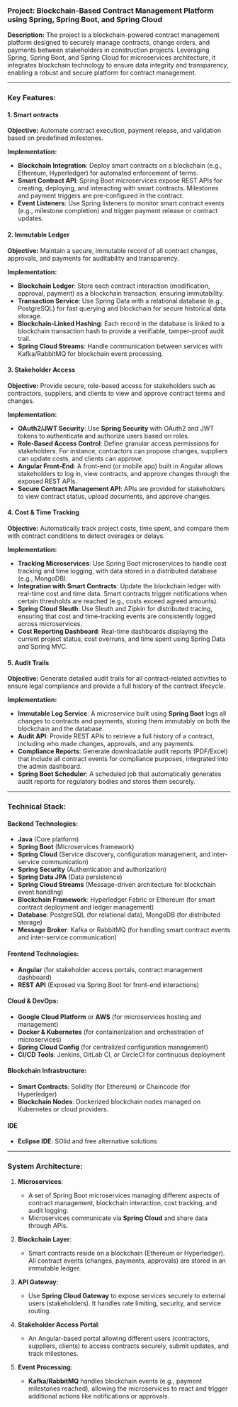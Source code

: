 ### Project: Blockchain-Based Contract Management Platform using Spring, Spring Boot, and Spring Cloud

**Description:**
The project is a blockchain-powered contract management platform designed to securely manage contracts, change orders, and payments between stakeholders in construction projects. Leveraging Spring, Spring Boot, and Spring Cloud for microservices architecture, it integrates blockchain technology to ensure data integrity and transparency, enabling a robust and secure platform for contract management.

---

### **Key Features:**

#### 1. **Smart ontracts**
   **Objective:**
   Automate contract execution, payment release, and validation based on predefined milestones.

   **Implementation:**
   - **Blockchain Integration**: Deploy smart contracts on a blockchain (e.g., Ethereum, Hyperledger) for automated enforcement of terms.
   - **Smart Contract API**: Spring Boot microservices expose REST APIs for creating, deploying, and interacting with smart contracts. Milestones and payment triggers are pre-configured in the contract.
   - **Event Listeners**: Use Spring listeners to monitor smart contract events (e.g., milestone completion) and trigger payment release or contract updates.

#### 2. **Immutable Ledger**
   **Objective:**
   Maintain a secure, immutable record of all contract changes, approvals, and payments for auditability and transparency.

   **Implementation:**
   - **Blockchain Ledger**: Store each contract interaction (modification, approval, payment) as a blockchain transaction, ensuring immutability.
   - **Transaction Service**: Use Spring Data with a relational database (e.g., PostgreSQL) for fast querying and blockchain for secure historical data storage.
   - **Blockchain-Linked Hashing**: Each record in the database is linked to a blockchain transaction hash to provide a verifiable, tamper-proof audit trail.
   - **Spring Cloud Streams**: Handle communication between services with Kafka/RabbitMQ for blockchain event processing.

#### 3. **Stakeholder Access**
   **Objective:**
   Provide secure, role-based access for stakeholders such as contractors, suppliers, and clients to view and approve contract terms and changes.

   **Implementation:**
   - **OAuth2/JWT Security**: Use **Spring Security** with OAuth2 and JWT tokens to authenticate and authorize users based on roles.
   - **Role-Based Access Control**: Define granular access permissions for stakeholders. For instance, contractors can propose changes, suppliers can update costs, and clients can approve.
   - **Angular Front-End**: A front-end (or mobile app) built in Angular allows stakeholders to log in, view contracts, and approve changes through the exposed REST APIs.
   - **Secure Contract Management API**: APIs are provided for stakeholders to view contract status, upload documents, and approve changes.

#### 4. **Cost & Time Tracking**
   **Objective:**
   Automatically track project costs, time spent, and compare them with contract conditions to detect overages or delays.

   **Implementation:**
   - **Tracking Microservices**: Use Spring Boot microservices to handle cost tracking and time logging, with data stored in a distributed database (e.g., MongoDB).
   - **Integration with Smart Contracts**: Update the blockchain ledger with real-time cost and time data. Smart contracts trigger notifications when certain thresholds are reached (e.g., costs exceed agreed amounts).
   - **Spring Cloud Sleuth**: Use Sleuth and Zipkin for distributed tracing, ensuring that cost and time-tracking events are consistently logged across microservices.
   - **Cost Reporting Dashboard**: Real-time dashboards displaying the current project status, cost overruns, and time spent using Spring Data and Spring MVC.

#### 5. **Audit Trails**
   **Objective:**
   Generate detailed audit trails for all contract-related activities to ensure legal compliance and provide a full history of the contract lifecycle.

   **Implementation:**
   - **Immutable Log Service**: A microservice built using **Spring Boot** logs all changes to contracts and payments, storing them immutably on both the blockchain and the database.
   - **Audit API**: Provide REST APIs to retrieve a full history of a contract, including who made changes, approvals, and any payments.
   - **Compliance Reports**: Generate downloadable audit reports (PDF/Excel) that include all contract events for compliance purposes, integrated into the admin dashboard.
   - **Spring Boot Scheduler**: A scheduled job that automatically generates audit reports for regulatory bodies and stores them securely.

---

### **Technical Stack:**

#### **Backend Technologies:**
   - **Java** (Core platform)
   - **Spring Boot** (Microservices framework)
   - **Spring Cloud** (Service discovery, configuration management, and inter-service communication)
   - **Spring Security** (Authentication and authorization)
   - **Spring Data JPA** (Data persistence)
   - **Spring Cloud Streams** (Message-driven architecture for blockchain event handling)
   - **Blockchain Framework**: Hyperledger Fabric or Ethereum (for smart contract deployment and ledger management)
   - **Database**: PostgreSQL (for relational data), MongoDB (for distributed storage)
   - **Message Broker**: Kafka or RabbitMQ (for handling smart contract events and inter-service communication)

#### **Frontend Technologies:**
   - **Angular** (for stakeholder access portals, contract management dashboard)
   - **REST API** (Exposed via Spring Boot for front-end interactions)

#### **Cloud & DevOps:**
   - **Google Cloud Platform** or **AWS** (for microservices hosting and management)
   - **Docker & Kubernetes** (for containerization and orchestration of microservices)
   - **Spring Cloud Config** (for centralized configuration management)
   - **CI/CD Tools**: Jenkins, GitLab CI, or CircleCI for continuous deployment

#### **Blockchain Infrastructure:**
   - **Smart Contracts**: Solidity (for Ethereum) or Chaincode (for Hyperledger)
   - **Blockchain Nodes**: Dockerized blockchain nodes managed on Kubernetes or cloud providers.

#### **IDE**
   - **Eclipse IDE**: SOlid and free alternative solutions

---

### **System Architecture:**

1. **Microservices**: 
   - A set of Spring Boot microservices managing different aspects of contract management, blockchain interaction, cost tracking, and audit logging.
   - Microservices communicate via **Spring Cloud** and share data through APIs.
  
2. **Blockchain Layer**:
   - Smart contracts reside on a blockchain (Ethereum or Hyperledger). All contract events (changes, payments, approvals) are stored in an immutable ledger.
   
3. **API Gateway**:
   - Use **Spring Cloud Gateway** to expose services securely to external users (stakeholders). It handles rate limiting, security, and service routing.

4. **Stakeholder Access Portal**:
   - An Angular-based portal allowing different users (contractors, suppliers, clients) to access contracts securely, submit updates, and track milestones.

5. **Event Processing**:
   - **Kafka/RabbitMQ** handles blockchain events (e.g., payment milestones reached), allowing the microservices to react and trigger additional actions like notifications or approvals.
